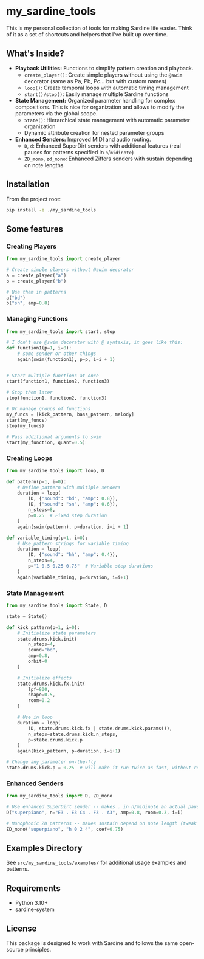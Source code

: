# my_sardine_tools

This is my personal collection of tools for making Sardine life easier. Think of it as a set of shortcuts and helpers that I've built up over time.

## What's Inside?

*   **Playback Utilities:** Functions to simplify pattern creation and playback.
    *   `create_player()`: Create simple players without using the `@swim` decorator (same as Pa, Pb, Pc... but with custom names)
    *   `loop()`: Create temporal loops with automatic timing management
    *   `start()/stop()`: Easily manage multiple Sardine functions
*   **State Management:** Organized parameter handling for complex compositions. This is nice for organization and allows to modify the parameters via the global scope.
    *   `State()`: Hierarchical state management with automatic parameter organization
    *   Dynamic attribute creation for nested parameter groups
*   **Enhanced Senders:** Improved MIDI and audio routing.
    *   `D`, `d`: Enhanced SuperDirt senders with additional features (real pauses for patterns specified in `n`/`midinote`)
    *   `ZD_mono`, `zd_mono`: Enhanced Ziffers senders with sustain depending on note lengths

## Installation

From the project root:

```bash
pip install -e ./my_sardine_tools
```

## Some features

### Creating Players

```python
from my_sardine_tools import create_player

# Create simple players without @swim decorator
a = create_player("a")
b = create_player("b")

# Use them in patterns
a("bd")
b("sn", amp=0.8)
```

### Managing Functions

```python
from my_sardine_tools import start, stop

# I don't use @swim decorator with @ syntaxis, it goes like this:
def function1(p=1, i=0):
    # some sender or other things
    again(swim(function1), p=p, i=i + 1)


# Start multiple functions at once
start(function1, function2, function3)

# Stop them later
stop(function1, function2, function3)

# Or manage groups of functions
my_funcs = [kick_pattern, bass_pattern, melody]
start(my_funcs)
stop(my_funcs)

# Pass additional arguments to swim
start(my_function, quant=0.5)
```

### Creating Loops

```python
from my_sardine_tools import loop, D

def pattern(p=1, i=0):
    # Define pattern with multiple senders
    duration = loop(
        (D, {"sound": "bd", "amp": 0.8}),
        (D, {"sound": "sn", "amp": 0.6}),
        n_steps=8,
        p=0.25  # Fixed step duration
    )
    again(swim(pattern), p=duration, i=i + 1)

def variable_timing(p=1, i=0):
    # Use pattern strings for variable timing
    duration = loop(
        (D, {"sound": "hh", "amp": 0.4}),
        n_steps=4,
        p="1 0.5 0.25 0.75"  # Variable step durations
    )
    again(variable_timing, p=duration, i=i+1)
```

### State Management

```python
from my_sardine_tools import State, D

state = State()

def kick_pattern(p=1, i=0):
    # Initialize state parameters
    state.drums.kick.init(
        n_steps=4,
        sound="bd",
        amp=0.8,
        orbit=0
    )

    # Initialize effects
    state.drums.kick.fx.init(
        lpf=800,
        shape=0.5,
        room=0.2
    )

    # Use in loop
    duration = loop(
        (D, state.drums.kick.fx | state.drums.kick.params()),
        n_steps=state.drums.kick.n_steps,
        p=state.drums.kick.p
    )
    again(kick_pattern, p=duration, i=i+1)

# Change any parameter on-the-fly
state.drums.kick.p = 0.25  # will make it run twice as fast, without redefining the `kick_pattern` function 
```

### Enhanced Senders

```python
from my_sardine_tools import D, ZD_mono

# Use enhanced SuperDirt sender -- makes . in n/midinote an actual pause
D("superpiano", n="E3 . E3 C4 . F3 . A3", amp=0.8, room=0.3, i=i)

# Monophonic ZD patterns -- makes sustain depend on note length (tweak with coef parameter)
ZD_mono("superpiano", "h 0 2 4", coef=0.75)
```

## Examples Directory

See `src/my_sardine_tools/examples/` for additional usage examples and patterns.

## Requirements

*   Python 3.10+
*   sardine-system

## License

This package is designed to work with Sardine and follows the same open-source principles.
